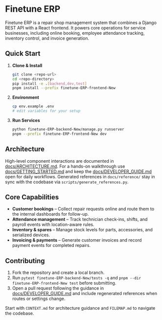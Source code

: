 # Finetune ERP

Finetune ERP is a repair shop management system that combines a Django REST API with a React frontend. It powers core operations for service businesses, including online booking, employee attendance tracking, inventory control, and invoice generation.

## Quick Start

1. **Clone & Install**
   ```bash
   git clone <repo-url>
   cd <repo-directory>
   pip install -e .[backend,dev,test]
   pnpm install --prefix finetune-ERP-frontend-New
   ```
2. **Environment**
   ```bash
   cp env.example .env
   # edit variables for your setup
   ```
3. **Run Services**
   ```bash
   python finetune-ERP-backend-New/manage.py runserver
   pnpm --prefix finetune-ERP-frontend-New dev
   ```

## Architecture

High-level component interactions are documented in [docs/ARCHITECTURE.md](docs/ARCHITECTURE.md). For a hands-on walkthrough use [docs/GETTING_STARTED.md](docs/GETTING_STARTED.md) and keep the [docs/DEVELOPER_GUIDE.md](docs/DEVELOPER_GUIDE.md) open for daily workflows. Generated references in `docs/reference/` stay in sync with the codebase via `scripts/generate_references.py`.

## Core Capabilities

- **Customer bookings** – Collect repair requests online and route them to the internal dashboards for follow-up.
- **Attendance management** – Track technician check-ins, shifts, and payroll events with location-aware rules.
- **Inventory & spares** – Manage stock levels for parts, accessories, and serialized devices.
- **Invoicing & payments** – Generate customer invoices and record payment events for completed repairs.

## Contributing

1. Fork the repository and create a local branch.
2. Run `pytest finetune-ERP-backend-New/tests -q` and `pnpm --dir finetune-ERP-frontend-New test` before submitting.
3. Open a pull request following the guidance in [docs/DEVELOPER_GUIDE.md](docs/DEVELOPER_GUIDE.md) and include regenerated references when routes or settings change.

Start with `CONTEXT.md` for architecture guidance and `FILEMAP.md` to navigate the codebase.


